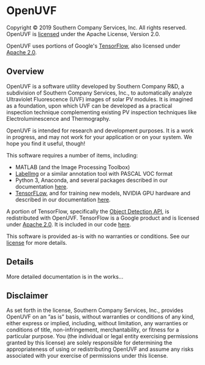 # OpenUVF
Copyright © 2019 Southern Company Services, Inc. All rights reserved. OpenUVF is [licensed](https://github.com/southern-company-r-d/OpenUVF/blob/master/LICENSE) under the Apache License, Version 2.0.

OpenUVF uses portions of Google's [TensorFlow](http://www.tensorflow.org), also licensed under [Apache 2.0](https://github.com/tensorflow/tensorflow/blob/master/LICENSE).

## Overview

OpenUVF is a software utility developed by Southern Company R&D, a subdivision of Southern Company Services, Inc., to automatically analyze Ultraviolet Fluorescence (UVF) images of solar PV modules. It is imagined as a foundation, upon which UVF can be developed as a practical inspection technique complementing existing PV inspection techniques like Electroluminescence and Thermography.

OpenUVF is intended for research and development purposes. It is a work in progress, and may not work for your application or on your system. We hope you find it useful, though!

This software requires a number of items, including:
* MATLAB (and the Image Processing Toolbox)
* [LabelImg](https://github.com/tzutalin/labelImg) or a similar annotation tool with PASCAL VOC format
* Python 3, Anaconda, and several packages described in our documentation [here](https://github.com/williamhobbs/OpenUVF/tree/master/docs).
* [TensorFLow](https://github.com/tensorflow/tensorflow), and for training new models, NVIDIA GPU hardware and described in our documentation [here](https://github.com/williamhobbs/OpenUVF/tree/master/docs).

A portion of TensorFlow, specifically the [Object Detection API](https://github.com/tensorflow/models/tree/master/research/object_detection), is redistributed with OpenUVF. TensorFlow is a Google product and is licensed under [Apache 2.0](https://github.com/tensorflow/tensorflow/blob/master/LICENSE). It is included in our code [here](https://github.com/williamhobbs/OpenUVF/tree/master/core/object_detection).

This software is provided as-is with no warranties or conditions. See our [license](https://github.com/williamhobbs/OpenUVF/blob/master/LICENSE) for more details. 

## Details
More detailed documentation is in the works...

## Disclaimer
As set forth in the license, Southern Company Services, Inc., provides OpenUVF on an “as is” basis, without warranties or conditions of any kind, either express or implied, including, without limitation, any warranties or conditions of title, non-infringement, merchantability, or fitness for a particular purpose. You (the individual or legal entity exercising permissions granted by this license) are solely responsible for determining the appropriateness of using or redistributing OpenUVF and assume any risks associated with your exercise of permissions under this license.
